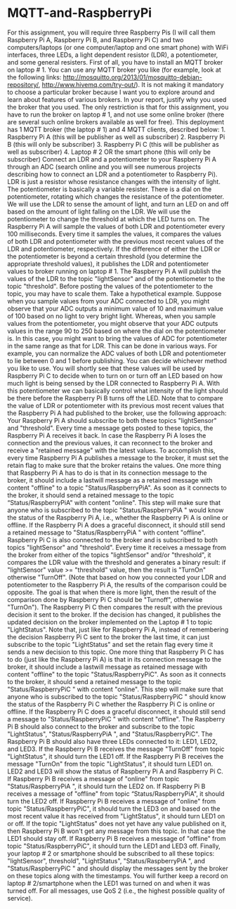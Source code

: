 # MQTT-and-RaspberryPi

For this assignment, you will require three Raspberry Pis (I will call them Raspberry Pi A, Raspberry Pi B, and Raspberry Pi C) and two computers/laptops (or one computer/laptop and one smart phone) with WiFi interfaces, three LEDs, a light dependent resistor (LDR), a potentiometer, and some general resisters.  First of all, you have to install an MQTT broker on laptop # 1. You can use any MQTT broker you like (for example, look at the following links: http://mosquitto.org/2013/01/mosquitto-debian-repository/, http://www.hivemq.com/try-out/). It is not making it mandatory to choose a particular broker because I want you to explore around and learn about features of various brokers. In your report, justify why you used the broker that you used. The only restriction is that for this assignment, you have to run the broker on laptop # 1, and not use some online broker (there are several such online brokers available as well for free). This deployment has 1 MQTT broker (the laptop # 1) and 4 MQTT clients, described below: 1. Raspberry Pi A (this will be publisher as well as subscriber) 2. Raspberry Pi B (this will only be subscriber) 3. Raspberry Pi C (this will be publisher as well as subscriber) 4. Laptop # 2 OR the smart phone (this will only be subscriber) Connect an LDR and a potentiometer to your Raspberry Pi A through an ADC (search online and you will see numerous projects describing how to connect an LDR and a potentiometer to Raspberry Pi). LDR is just a resistor whose resistance changes with the intensity of light. The potentiometer is basically a variable resister. There is a dial on the potentiometer, rotating which changes the resistance of the potentiometer. We will use the LDR to sense the amount of light, and turn an LED on and off based on the amount of light falling on the LDR. We will use the potentiometer to change the threshold at which the LED turns on. The Raspberry Pi A will sample the values of both LDR and potentiometer every 100 milliseconds. Every time it samples the values, it compares the values of both LDR and potentiometer with the previous most recent values of the LDR and potentiometer, respectively. If the difference of either the LDR or the potentiometer is beyond a certain threshold (you determine the appropriate threshold values), it publishes the LDR and potentiometer values to broker running on laptop # 1. The Raspberry Pi A will publish the values of the LDR to the topic "lightSensor" and of the potentiometer to the topic "threshold". Before posting the values of the potentiometer to the topic, you may have to scale them. Take a hypothetical example. Suppose when you sample values from your ADC connected to LDR, you might observe that your ADC outputs a minimum value of 10 and maximum value of 100 based on no light to very bright light. Whereas, when you sample values from the potentiometer, you might observe that your ADC outputs values in the range 90 to 250 based on where the dial on the potentiometer is. In this case, you might want to bring the values of ADC for potentiometer in the same range as that for LDR. This can be done in various ways. For example, you can normalize the ADC values of both LDR and potentiometer to lie between 0 and 1 before publishing. You can decide whichever method you like to use. You will shortly see that these values will be used by Raspberry Pi C to decide when to turn on or turn off an LED based on how much light is being sensed by the LDR connected to Raspberry Pi A. With this potentiometer we can basically control what intensity of the light should be there before the Raspberry Pi B turns off the LED. 
Note that to compare the value of LDR or potentiometer with its previous most recent values that the Raspberry Pi A had published to the broker, use the following approach: Your Raspberry Pi A should subscribe to both these topics "lightSensor" and "threshold". Every time a message gets posted to these topics, the Raspberry Pi A receives it back. In case the Raspberry Pi A loses the connection and the previous values, it can reconnect to the broker and receive a "retained message" with the latest values. To accomplish this, every time Raspberry Pi A publishes a message to the broker, it must set the retain flag to make sure that the broker retains the values. One more thing that Raspberry Pi A has to do is that in its connection message to the broker, it should include a lastwill message as a retained message with content "offline" to a topic "Status/RaspberryPiA". As soon as it connects to the broker, it should send a retained message to the topic “Status/RaspberryPiA" with content "online". This step will make sure that anyone who is subscribed to the topic "Status/RaspberryPiA " would know the status of the Raspberry Pi A, i.e., whether the Raspberry Pi A is online or offline. If the Raspberry Pi A does a graceful disconnect, it should still send a retained message to "Status/RaspberryPiA " with content "offline". Raspberry Pi C is also connected to the broker and is subscribed to both topics "lightSensor" and "threshold". Every time it receives a message from the broker from either of the topics "lightSensor" and/or "threshold", it compares the LDR value with the threshold and generates a binary result: if "lightSensor" value >= "threshold" value, then the result is "TurnOn" otherwise "TurnOff". (Note that based on how you connected your LDR and potentiometer to the Raspberry Pi A, the results of the comparison could be opposite. The goal is that when there is more light, then the result of the comparison done by Raspberry Pi C should be "Turnoff", otherwise "TurnOn"). The Raspberry Pi C then compares the result with the previous decision it sent to the broker. If the decision has changed, it publishes the updated decision on the broker implemented on the Laptop # 1 to topic "LightStatus". Note that, just like for Raspberry Pi A, instead of remembering the decision Raspberry Pi C sent to the broker the last time, it can just subscribe to the topic "LightStatus" and set the retain flag every time it sends a new decision to this topic. One more thing that Raspberry Pi C has to do (just like the Raspberry Pi A) is that in its connection message to the broker, it should include a lastwill message as retained message with content "offline" to the topic "Status/RaspberryPiC". As soon as it connects to the broker, it should send a retained message to the topic "Status/RaspberryPiC " with content "online". This step will make sure that anyone who is subscribed to the topic "Status/RaspberryPiC " should know the status of the Raspberry Pi C whether the Raspberry Pi C is online or offline. If the Raspberry Pi C does a graceful disconnect, it should still send a message to "Status/RaspberryPiC " with content "offline". The Raspberry Pi B should also connect to the broker and subscribe to the topic "LightStatus", "Status/RaspberryPiA ", and "Status/RaspberryPiC". The Raspberry Pi B should also have three LEDs connected to it: LED1, LED2, and LED3. If the Raspberry Pi B receives the message "TurnOff" from topic "LightStatus", it should turn the LED1 off. If the Raspberry Pi B receives the message "TurnOn" from the topic "LightStatus", it should turn LED1 on. LED2 and LED3 will show the status of Raspberry Pi A and Raspberry Pi C.  If Raspberry Pi B receives a message of "online" from topic "Status/RaspberryPiA ", it should turn the LED2 on. If Raspberry Pi B receives a message of "offline" from topic “Status/RaspberryPiA", it should turn the LED2 off. If Raspberry Pi B receives a message of "online" from topic "Status/RaspberryPiC", it should turn the LED3 on and based on the most recent value it has received 
from "LightStatus", it should turn LED1 on or off. If the topic "LightStatus" does not yet have any value published on it, then Raspberry Pi B won't get any message from this topic. In that case the LED1 should stay off. If Raspberry Pi B receives a message of "offline" from topic "Status/RaspberryPiC", it should turn the LED1 and LED3 off. Finally, your laptop # 2 or smartphone should be subscribed to all these topics: "lightSensor", threshold", "LightStatus", "Status/RaspberryPiA ", and "Status/RaspberryPiC " and should display the messages sent by the broker on these topics along with the timestamps. You will further keep a record on laptop # 2/smartphone when the LED1 was turned on and when it was turned off. For all messages, use QoS 2 (i.e., the highest possible quality of service). 
